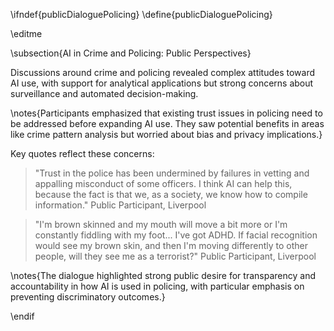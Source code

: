\ifndef{publicDialoguePolicing}
\define{publicDialoguePolicing}

\editme

\subsection{AI in Crime and Policing: Public Perspectives}

Discussions around crime and policing revealed complex attitudes toward AI use, with support for analytical applications but strong concerns about surveillance and automated decision-making.

\notes{Participants emphasized that existing trust issues in policing need to be addressed before expanding AI use. They saw potential benefits in areas like crime pattern analysis but worried about bias and privacy implications.}

Key quotes reflect these concerns:

> "Trust in the police has been undermined by failures in vetting and appalling misconduct of some officers. I think AI can help this, because the fact is that we, as a society, we know how to compile information." Public Participant, Liverpool

> "I'm brown skinned and my mouth will move a bit more or I'm constantly fiddling with my foot... I've got ADHD. If facial recognition would see my brown skin, and then I'm moving differently to other people, will they see me as a terrorist?" Public Participant, Liverpool

\notes{The dialogue highlighted strong public desire for transparency and accountability in how AI is used in policing, with particular emphasis on preventing discriminatory outcomes.}

\endif
